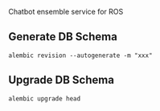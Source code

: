 Chatbot ensemble service for ROS

## Generate DB Schema

    alembic revision --autogenerate -m "xxx"

## Upgrade DB Schema

    alembic upgrade head



